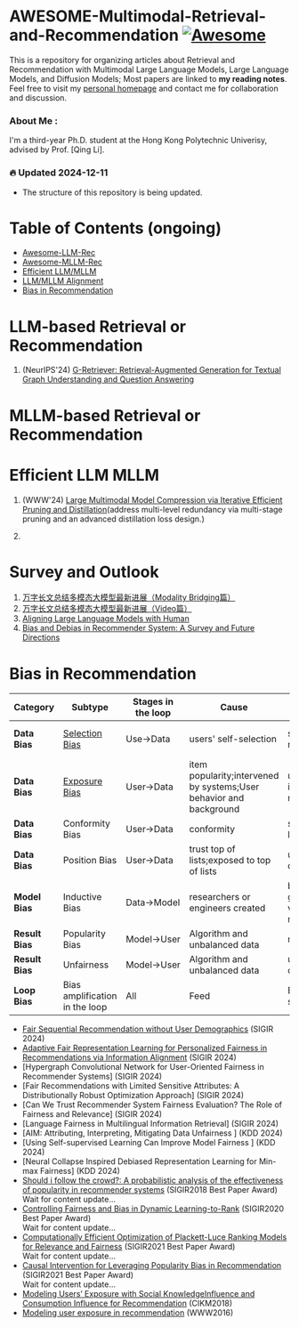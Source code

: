 # AWESOME-Multimodal-Retrieval-and-Recommendation [![Awesome](https://awesome.re/badge.svg)](https://awesome.re)

This is a repository for organizing articles about Retrieval and Recommendation with Multimodal Large Language Models, Large Language Models, and Diffusion Models; Most papers are linked to **my reading notes**. Feel free to visit my [personal homepage](https://shawnchenn.github.io/) and contact me for collaboration and discussion.


### About Me :
I'm a third-year Ph.D. student at the Hong Kong Polytechnic Univerisy, advised by Prof. [Qing Li].


###  🔥 Updated 2024-12-11
- The structure of this repository is being updated.

# Table of Contents (ongoing)
- [Awesome-LLM-Rec](#llm-retrieval-rec)
- [Awesome-MLLM-Rec](#mllm-retrieval-rec)
- [Efficient LLM/MLLM](#efficient-llm-mllm)
- [LLM/MLLM Alignment](#alignment-llm-mllm)
- [Bias in Recommendation](#bias-in-recommendation)

# LLM-based Retrieval or Recommendation
1. (NeurIPS'24) [G-Retriever: Retrieval-Augmented Generation for Textual Graph Understanding and Question Answering](https://openreview.net/forum?id=MPJ3oXtTZl)


# MLLM-based Retrieval or Recommendation


# Efficient LLM MLLM
1. (WWW'24) [Large Multimodal Model Compression via Iterative Efficient Pruning and Distillation](https://zhuanlan.zhihu.com/p/720542712)(address multi-level redundancy via multi-stage pruning and an advanced distillation loss design.)

2.


# Survey and Outlook
1. [万字长文总结多模态大模型最新进展（Modality Bridging篇）](https://zhuanlan.zhihu.com/p/688215018)
2. [万字长文总结多模态大模型最新进展（Video篇）](https://zhuanlan.zhihu.com/p/704246896)
3. [Aligning Large Language Models with Human](https://zhuanlan.zhihu.com/p/693160839)
4. [Bias and Debias in Recommender System: A Survey and Future Directions](https://arxiv.org/abs/2010.03240) 

# Bias in Recommendation

|Category|Subtype|Stages in the loop|Cause|Effect|Major Solutions|
|---|---|---|---|---|---|
|**Data Bias**|<a href="#SB">Selection Bias</a>|Use→Data|users' self-selection|skewed observed rating distribution|Data Imputation;Propensity Score;Joint Generative  Model;Doubly Robust Model|
|**Data Bias**|<a href="#EB">Exposure  Bias</a>|User→️Data|item popularity;intervened by systems;User behavior and background|unobserved  interactions do not mean negative|Giving confidence weights by heuristic, sampling or exposure-based model;Propensity score;Causality-based Model|
|**Data Bias**|Conformity Bias|User→️Data|conformity|skewed interaction labels|Modeling social or popularity effect|
|**Data Bias**|Position Bias|User→️Data|trust top of lists;exposed to top of lists|unreliable positive data|click models;Propensity Score;Trust-aware Model|
|**Model Bias**|Inductive Bias|Data→️Model|researchers  or engineers created|better generalization,lower variance or faster recommendation|-|
|**Result Bias**|Popularity Bias|Model→️User|Algorithm and unbalanced data|matthew effect|Regularization;Adversarial Learning;Causal graph|
|**Result Bias**|Unfairness|Model→️User|Algorithm and unbalanced data|unfairness for certain groups|ReBalancing;regularization;Adversarial Learning;Causal Modeling|
|**Loop Bias**|Bias amplification in the loop|All|Feed|Enhance and spread bias|Break the loop by collecting random data or using reinforcement learning|

* [Fair Sequential Recommendation without User Demographics](https://dl.acm.org/doi/pdf/10.1145/3626772.3657703) (SIGIR 2024)
* [Adaptive Fair Representation Learning for Personalized Fairness in Recommendations via Information Alignment](https://arxiv.org/abs/2404.07494) (SIGIR 2024)
* [Hypergraph Convolutional Network for User-Oriented Fairness in Recommender Systems] (SIGIR 2024)
* [Fair Recommendations with Limited Sensitive Attributes: A Distributionally Robust Optimization Approach] (SIGIR 2024)
* [Can We Trust Recommender System Fairness Evaluation? The Role of Fairness and Relevance] (SIGIR 2024)
* [Language Fairness in Multilingual Information Retrieval] (SIGIR 2024)
* [AIM: Attributing, Interpreting, Mitigating Data Unfairness
] (KDD 2024) 
* [Using Self-supervised Learning Can Improve Model Fairness
] (KDD 2024)
* [Neural Collapse Inspired Debiased Representation Learning for Min-max Fairness] (KDD 2024)
* [Should i follow the crowd?: A probabilistic analysis of the effectiveness of popularity in recommender systems](https://dl.acm.org/doi/10.1145/3209978.3210014) (SIGIR2018 Best Paper Award) <br/> Wait for content update...
* [Controlling Fairness and Bias in Dynamic Learning-to-Rank](http://www.cs.cornell.edu/people/tj/publications/morik_etal_20a.pdf) (SIGIR2020 Best Paper Award) <br/> Wait for content update...
* [Computationally Efficient Optimization of Plackett-Luce Ranking Models for Relevance and Fairness](https://arxiv.org/abs/2105.00855) (SIGIR2021 Best Paper Award) <br/> Wait for content update...
* [Causal Intervention for Leveraging Popularity Bias in Recommendation](https://arxiv.org/abs/2105.06067) (SIGIR2021 Best Paper Award) <br/> Wait for content update...
* [Modeling Users’ Exposure with Social KnowledgeInfluence and Consumption Influence for Recommendation](https://dl.acm.org/doi/10.1145/3269206.3271742) (CIKM2018) 
* [Modeling user exposure in recommendation](https://arxiv.org/abs/1510.07025) (WWW2016) 
